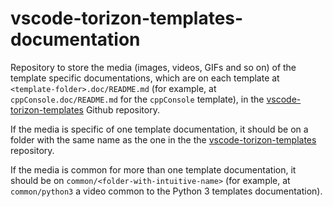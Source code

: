 # vscode-torizon-templates-documentation

Repository to store the media (images, videos, GIFs and so on) of the template specific documentations, which are on each template at `<template-folder>.doc/README.md` (for example, at `cppConsole.doc/README.md` for the `cppConsole` template), in the [vscode-torizon-templates](https://github.com/toradex/vscode-torizon-templates) Github repository.

If the media is specific of one template documentation, it should be on a folder with the same name as the one in the the [vscode-torizon-templates](https://github.com/toradex/vscode-torizon-templates) repository.

If the media is common for more than one template documentation, it should be on `common/<folder-with-intuitive-name>` (for example, at `common/python3` a video common to the Python 3 templates documentation).
